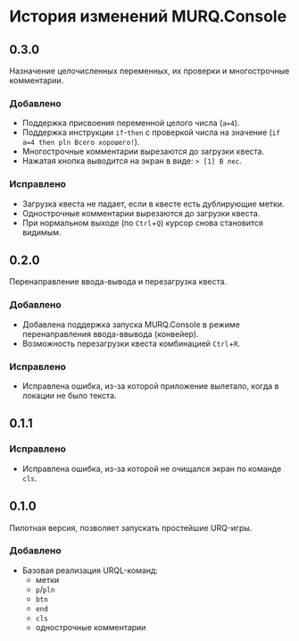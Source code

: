 # История изменений MURQ.Console

## 0.3.0
Назначение целочисленных переменных, их проверки и многострочные комментарии.
### Добавлено
- Поддержка присвоения переменной целого числа (`a=4`).
- Поддержка инструкции `if`-`then` с проверкой числа на значение (`if a=4 then pln Всего хорошего!`).
- Многострочные комментарии вырезаются до загрузки квеста.
- Нажатая кнопка выводится на экран в виде: `> [1] В лес`.
### Исправлено
- Загрузка квеста не падает, если в квесте есть дублирующие метки.
- Однострочные комментарии вырезаются до загрузки квеста.
- При нормальном выходе (по `Ctrl`+`Q`) курсор снова становится видимым.

## 0.2.0
Перенаправление ввода-вывода и перезагрузка квеста.
### Добавлено
- Добавлена поддержка запуска MURQ.Console в режиме перенаправления ввода-ввывода (конвейер).
- Возможность перезагрузки квеста комбинацией `Ctrl`+`R`.
### Исправлено
- Исправлена ошибка, из-за которой приложение вылетало, когда в локации не было текста.

## 0.1.1
### Исправлено
- Исправлена ошибка, из-за которой не очищался экран по команде `cls`.

## 0.1.0
Пилотная версия, позволяет запускать простейшие URQ-игры.
### Добавлено
- Базовая реализация URQL-команд:
	- метки
	- `p`/`pln`
	- `btn`
	- `end`
	- `cls`
	- однострочные комментарии